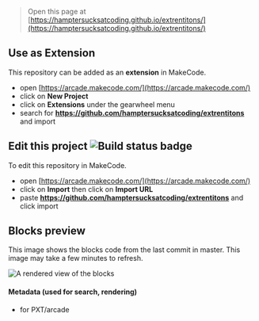  


> Open this page at [https://hamptersucksatcoding.github.io/extrentitons/](https://hamptersucksatcoding.github.io/extrentitons/)

## Use as Extension

This repository can be added as an **extension** in MakeCode.

* open [https://arcade.makecode.com/](https://arcade.makecode.com/)
* click on **New Project**
* click on **Extensions** under the gearwheel menu
* search for **https://github.com/hamptersucksatcoding/extrentitons** and import

## Edit this project ![Build status badge](https://github.com/hamptersucksatcoding/extrentitons/workflows/MakeCode/badge.svg)

To edit this repository in MakeCode.

* open [https://arcade.makecode.com/](https://arcade.makecode.com/)
* click on **Import** then click on **Import URL**
* paste **https://github.com/hamptersucksatcoding/extrentitons** and click import

## Blocks preview

This image shows the blocks code from the last commit in master.
This image may take a few minutes to refresh.

![A rendered view of the blocks](https://github.com/hamptersucksatcoding/extrentitons/raw/master/.github/makecode/blocks.png)

#### Metadata (used for search, rendering)

* for PXT/arcade
<script src="https://makecode.com/gh-pages-embed.js"></script><script>makeCodeRender("{{ site.makecode.home_url }}", "{{ site.github.owner_name }}/{{ site.github.repository_name }}");</script>
